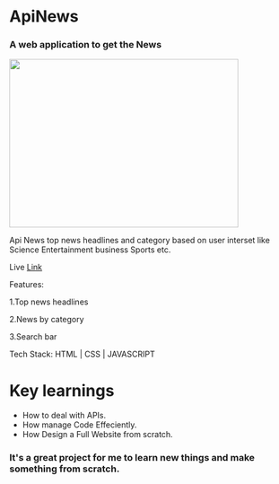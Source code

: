 # ApiNews

<h3>A web application to get the News</h3>
<img src="https://aashishkumar321.netlify.app/images/projects/apinews.gif" width="90%" height="300" align="center"/>
<p>Api News top news headlines and  category based on user interset like Science Entertainment business Sports etc.
</p>
<p>Live <a href="https://apinewsapp.netlify.app/" target="_blank">Link</a></p>
<p>Features:</p>
  <p>1.Top news headlines</p>
  <p>2.News by category</p>
  <p>3.Search bar</p>
<p>Tech Stack: HTML | CSS | JAVASCRIPT</p>

# Key learnings

- How to deal with APIs.
- How manage Code  Effeciently.
- How Design  a Full Website from scratch.

<h3>It's a great project for me to  learn new things  and make something from scratch.</h3>

